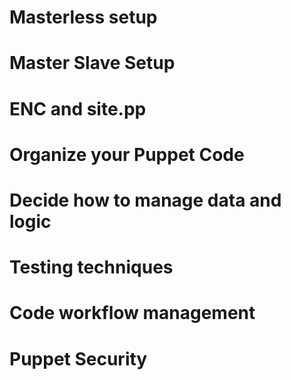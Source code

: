 # Masterless setup

# Master Slave Setup

# ENC and site.pp

# Organize your Puppet Code

# Decide how to manage data and logic

# Testing techniques

# Code workflow management 

# Puppet Security

